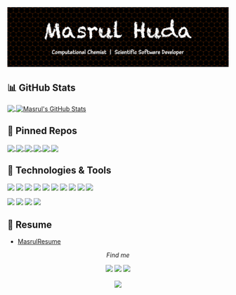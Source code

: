 <!-- Theme: https://github.com/anuraghazra/github-readme-stats --> 

<img src="welcome.jpg" alt="drawing" width="800"/>

## :bar_chart: GitHub Stats

<a href="https://github.com/masrul/masrul">
  <img align="center" src="https://github-readme-stats.vercel.app/api/top-langs/?username=masrul&hide=roff,tex&theme=radical&langs_count=3" />
</a>
<a href="https://github.com/masrul/masrul">
  <img align="center" src="https://github-readme-stats.vercel.app/api?username=masrul&show_icons=true&line_height=27&count_private=true&theme=radical" alt="Masrul's GitHub Stats" />
</a>


 
## :link: Pinned Repos 

<a href="https://github.com/masrul/GenTopo">
  <img align="center" src="https://github-readme-stats.vercel.app/api/pin/?username=masrul&repo=GenTopo&hide=description&theme=radical" />
</a>

<a href="https://github.com/masrul/GMXFit">
  <img align="center" src="https://github-readme-stats.vercel.app/api/pin/?username=masrul&repo=GMXFit&hide=description&theme=radical" />
</a>


<a href="https://github.com/masrul/BibtexFixer">
  <img align="center" src="https://github-readme-stats.vercel.app/api/pin/?username=masrul&repo=BibtexFixer&hide=description&theme=radical" />
</a>

<a href="https://github.com/masrul/OverLapRemover">
  <img align="center" src="https://github-readme-stats.vercel.app/api/pin/?username=masrul&repo=OverLapRemover&hide=description&theme=radical" />
</a>

<a href="https://github.com/masrul/DSMC">
  <img align="center" src="https://github-readme-stats.vercel.app/api/pin/?username=masrul&repo=DSMC&hide=description&theme=radical" />
</a>

<a href="https://github.com/masrul/Parallel-Computing-MPI">
  <img align="center" src="https://github-readme-stats.vercel.app/api/pin/?username=masrul&repo=Parallel-Computing-MPI&hide=description&theme=radical" />
</a>


## 🔧 Technologies & Tools
![](https://img.shields.io/badge/OS-Linux/macOS-informational?style=flat&logo=linux&logoColor=white&color=2bbc8a)
![](https://img.shields.io/badge/Code-Python-informational?style=flat&logo=python&logoColor=white&color=2bbc8a)
![](https://img.shields.io/badge/Code-C/C++-informational?style=flat&logo=cpp&logoColor=white&color=2bbc8a)
![](https://img.shields.io/badge/Code-Fortran-informational?style=flat&logo=python&logoColor=white&color=2bbc8a)
![](https://img.shields.io/badge/Shell-Bash-informational?style=flat&logo=gnu-bash&logoColor=white&color=2bbc8a)
![](https://img.shields.io/badge/IDE-VIM-informational?style=flat&logo=gnu-bash&logoColor=white&color=2bbc8a)
![](https://img.shields.io/badge/HPC-MPI-informational?style=flat&logo=gnu-bash&logoColor=white&color=2bbc8a)
![](https://img.shields.io/badge/HPC-OpenMP-informational?style=flat&logo=gnu-bash&logoColor=white&color=2bbc8a)
![](https://img.shields.io/badge/HPC-OpenACC-informational?style=flat&logo=gnu-bash&logoColor=white&color=2bbc8a)
![](https://img.shields.io/badge/Code-Make-informational?style=flat&logo=cmake&logoColor=white&color=2bbc8a)



![](https://img.shields.io/badge/Simulation-Gromacs-informational?style=flat&logo=gnu-bash&logoColor=white&color=2bbc8a)
![](https://img.shields.io/badge/Simulation-LAMMPS-informational?style=flat&logo=gnu-bash&logoColor=white&color=2bbc8a)
![](https://img.shields.io/badge/Simulation-Gaussian-informational?style=flat&logo=gnu-bash&logoColor=white&color=2bbc8a)
![](https://img.shields.io/badge/Simulation-CP2K-informational?style=flat&logo=gnu-bash&logoColor=white&color=2bbc8a)


## :file_folder: Resume 
+ [MasrulResume](./MasrulHuda-CV.pdf)


<!-- https://github.com/jayehernandez/jayehernandez/blob/main/README.md -->
<p align="center">
  <i>Find me</i>

  <p align="center">
    <a href="https://twitter.com/iMasrulHuda" alt="Twitter"><img src="https://raw.githubusercontent.com/jayehernandez/jayehernandez/3f5402efef9a0ae89211a6e04609558e862ca616/readme/twitter-fill.svg"></a>
    <a href="https://www.linkedin.com/in/masrulhuda/" alt="Linkedin"><img src="https://raw.githubusercontent.com/jayehernandez/jayehernandez/3f5402efef9a0ae89211a6e04609558e862ca616/readme/linkedin-fill.svg"></a>
    <a href="mailto:mmh568@msstate.edu" alt="Contact me"><img src="https://raw.githubusercontent.com/jayehernandez/jayehernandez/3f5402efef9a0ae89211a6e04609558e862ca616/readme/mail-fill.svg"></a>
  </p>

  <p align="center">
    <a href="https://visitor-badge.glitch.me/">
      <img align="center" src="https://page-views.glitch.me/badge?page_id=jayehernandez.jayehernandez">
    </a>
  </p>
</p>


